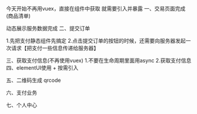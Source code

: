 今天开始不再用vuex，直接在组件中获取 就需要引入并暴露
一、交易页面完成(商品清单)

动态展示服务数据完成
二、提交订单

1.先把支付静态组件先搞定
2.点击提交订单的按钮的时候，还需要向服务器发起一次请求【把支付一些信息传递给服务器】

三、获取支付信息(不再使用vuex)
1.不要在生命周期里面用async
2.获取支付信息
四、elementUI使用 + 按需引入

五、二维码生成 qrcode

六、支付业务

七、个人中心